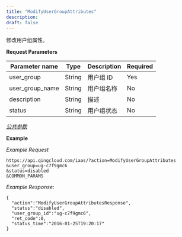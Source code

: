```yaml
---
title: "ModifyUserGroupAttributes"
description: 
draft: false
---
```




修改用户组属性。

**Request Parameters**

| Parameter name | Type | Description | Required |
| --- | --- | --- | --- |
| user_group | String | 用户组 ID | Yes |
| user_group_name | String | 用户组名称 | No |
| description | String | 描述 | No |
| status | String | 用户组状态 | No |

[_公共参数_](../../../parameters/)

**Example**

_Example Request_

```
https://api.qingcloud.com/iaas/?action=ModifyUserGroupAttributes
&user_group=ug-c7f9gmc6
&status=disabled
&COMMON_PARAMS
```

_Example Response_:

```
{
  "action":"ModifyUserGroupAttributesResponse",
  "status":"disabled",
  "user_group_id":"ug-c7f9gmc6",
  "ret_code":0,
  "status_time":"2016-01-25T19:20:17"
}
```

